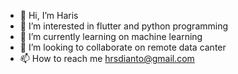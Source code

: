 - 👋 Hi, I’m Haris
- 👀 I’m interested in flutter and python programming
- 🌱 I’m currently learning on machine learning
- 💞️ I’m looking to collaborate on remote data canter
- 📫 How to reach me hrsdianto@gmail.com

<!---
hrsdianto/hrsdianto is a ✨ special ✨ repository because its `README.md` (this file) appears on your GitHub profile.
You can click the Preview link to take a look at your changes.
--->
